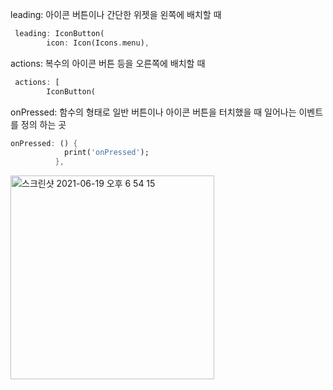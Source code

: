 
leading: 아이콘 버튼이나 간단한 위젯을 왼쪽에 배치할 때

```dart
 leading: IconButton(
        icon: Icon(Icons.menu),
 ```

actions: 복수의 아이콘 버튼 등을 오른쪽에 배치할 때

```dart
 actions: [
        IconButton(
```

onPressed: 함수의 형태로 일반 버튼이나 아이콘 버튼을 터치했을 때 일어나는 이벤트를 정의 하는 곳

```dart
onPressed: () {
            print('onPressed');
          },
```

<img width="326" alt="스크린샷 2021-06-19 오후 6 54 15" src="https://user-images.githubusercontent.com/74492426/122638570-c002a900-d12f-11eb-9607-3b4499df9716.png">
